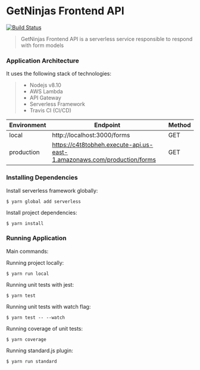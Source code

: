 # GetNinjas Frontend API
[![Build Status](https://travis-ci.com/wilfernandesjr/getninjas-frontend-api.svg?token=A1spyHnWyE8BsYUnyxgW&branch=master)](https://travis-ci.com/wilfernandesjr/getninjas-frontend-api)

> GetNinjas Frontend API is a serverless service responsible to respond with form models

### Application Architecture
It uses the following stack of technologies:
> - Nodejs v8.10
> - AWS Lambda
> - API Gateway
> - Serverless Framework
> - Travis CI (CI/CD)

| Environment | Endpoint  | Method |
| ------------- | ------------- | ------------- |
| local | http://localhost:3000/forms  | GET  |
| production | https://c4t8tobheh.execute-api.us-east-1.amazonaws.com/production/forms  | GET  |

### Installing Dependencies

Install serverless framework globally:
```
$ yarn global add serverless
```

Install project dependencies:
```
$ yarn install
```

### Running Application
Main commands:

Running project locally:
```
$ yarn run local
```

Running unit tests with jest:
```
$ yarn test
```

Running unit tests with watch flag:
```
$ yarn test -- --watch
```

Running coverage of unit tests:
```
$ yarn coverage
```

Running standard.js plugin:
```
$ yarn run standard
```
